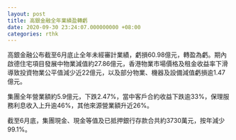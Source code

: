 ```yaml
---
layout: post
title: 高銀金融全年業績盈轉虧
date: 2020-09-30 23:24:07.000000000 +08:00
categories: rthk
---
```


高銀金融公布截至6月底止全年未經審計業績，虧損60.98億元，轉盈為虧。期內啟德住宅項目發展中物業減值約27.86億元，香港物業市場價格及租金收益率下滑導致投資物業公平值減少近22億元，以及部分物業、機器及設備減值虧損逾1.47億元。

集團全年營業額約5.9億元，下跌2.47%，當中客戶合約收益下跌逾33%，保理服務利息收入上升逾46%，其他來源營業額升近26%。

截至6月底，集團現金、現金等值及已抵押銀行存款合共約3730萬元，按年減少99.1%。
